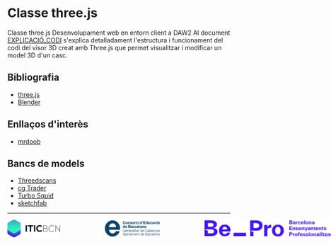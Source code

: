 # Classe three.js
Classe three.js Desenvolupament web en entorn client a DAW2
Al document [EXPLICACIÓ_CODI](EXPLICACIÓ_CODI.md) s'explica detalladament l'estructura i funcionament del codi del visor 3D creat amb Three.js que permet visualitzar i modificar un model 3D d'un casc.
## Bibliografia
- [three.js](https://threejs.org/)
- [Blender](https://www.blender.org/)
## Enllaços d'interès
- [mrdoob](https://github.com/mrdoob)
## Bancs de models
- [Threedscans](https://threedscans.com/)
- [cg Trader](https://www.cgtrader.com/)
- [Turbo Squid](https://www.turbosquid.com/)
- [sketchfab](https://sketchfab.com/)

---

<div style="display: flex; align-items: center;">
  <img src="PAGE/IMG/LOGOS/logoITICBCN.png" height="40" style="margin-right: 100px;" />
  <img src="PAGE/IMG/LOGOS/logo_CEB.png" height="40" style="margin-right: 100px;" />
  <img src="PAGE/IMG/LOGOS/footer-logos-white.svg" height="40" />
</div>

*<!--*
*https://threedscans.com/uncategorized/relief-with-bulls-legs/*
*https://threedscans.com/uncategorized/molding-of-the-central-part-of-east-lintel-of-prasat-krahom-depicting-vishnu-narasimha/*
*https://threedscans.com/uncategorized/column-04/*
*https://threedscans.com/lincoln/reconstructed/*
*https://threedscans.com/vienna/eisbaer_und_seehund/*
*-->*